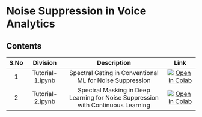 # Noise Suppression in Voice Analytics

## Contents

| S.No |  Division                             | Description                                                          | Link           |
|:----:|    :------------:                        |     :--------------:                                                   |    :--------:        |
| 1    | Tutorial-1.ipynb   | Spectral Gating in Conventional ML for Noise Suppression|[![Open In Colab](https://colab.research.google.com/assets/colab-badge.svg)](https://colab.research.google.com/github/rbg-research/AI-Training/blob/main/voice-analytics/noise_suppression/Tutorial-1.ipynb)|
| 2    | Tutorial-2.ipynb  |Spectral Masking in Deep Learning for Noise Suppression with Continuous Learning |[![Open In Colab](https://colab.research.google.com/assets/colab-badge.svg)](https://colab.research.google.com/github/rbg-research/AI-Training/blob/main/voice-analytics/noise_suppression/Tutorial-2.ipynb)|
